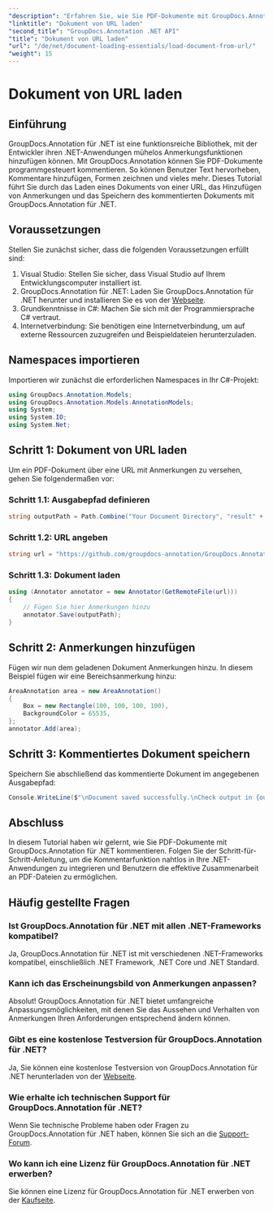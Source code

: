 ```yaml
---
"description": "Erfahren Sie, wie Sie PDF-Dokumente mit GroupDocs.Annotation für .NET programmgesteuert kommentieren. Schritt-für-Schritt-Anleitung mit Codebeispielen."
"linktitle": "Dokument von URL laden"
"second_title": "GroupDocs.Annotation .NET API"
"title": "Dokument von URL laden"
"url": "/de/net/document-loading-essentials/load-document-from-url/"
"weight": 15
---
```


# Dokument von URL laden

## Einführung
GroupDocs.Annotation für .NET ist eine funktionsreiche Bibliothek, mit der Entwickler ihren .NET-Anwendungen mühelos Anmerkungsfunktionen hinzufügen können. Mit GroupDocs.Annotation können Sie PDF-Dokumente programmgesteuert kommentieren. So können Benutzer Text hervorheben, Kommentare hinzufügen, Formen zeichnen und vieles mehr. Dieses Tutorial führt Sie durch das Laden eines Dokuments von einer URL, das Hinzufügen von Anmerkungen und das Speichern des kommentierten Dokuments mit GroupDocs.Annotation für .NET.
## Voraussetzungen
Stellen Sie zunächst sicher, dass die folgenden Voraussetzungen erfüllt sind:
1. Visual Studio: Stellen Sie sicher, dass Visual Studio auf Ihrem Entwicklungscomputer installiert ist.
2. GroupDocs.Annotation für .NET: Laden Sie GroupDocs.Annotation für .NET herunter und installieren Sie es von der [Webseite](https://releases.groupdocs.com/annotation/net/).
3. Grundkenntnisse in C#: Machen Sie sich mit der Programmiersprache C# vertraut.
4. Internetverbindung: Sie benötigen eine Internetverbindung, um auf externe Ressourcen zuzugreifen und Beispieldateien herunterzuladen.

## Namespaces importieren
Importieren wir zunächst die erforderlichen Namespaces in Ihr C#-Projekt:
```csharp
using GroupDocs.Annotation.Models;
using GroupDocs.Annotation.Models.AnnotationModels;
using System;
using System.IO;
using System.Net;
```
## Schritt 1: Dokument von URL laden
Um ein PDF-Dokument über eine URL mit Anmerkungen zu versehen, gehen Sie folgendermaßen vor:
### Schritt 1.1: Ausgabepfad definieren
```csharp
string outputPath = Path.Combine("Your Document Directory", "result" + Path.GetExtension("input.pdf"));
```
### Schritt 1.2: URL angeben
```csharp
string url = "https://github.com/groupdocs-annotation/GroupDocs.Annotation-for-.NET/blob/master/Examples/Resources/SampleFiles/input.pdf?raw=true";
```
### Schritt 1.3: Dokument laden
```csharp
using (Annotator annotator = new Annotator(GetRemoteFile(url)))
{
    // Fügen Sie hier Anmerkungen hinzu
    annotator.Save(outputPath);
}
```
## Schritt 2: Anmerkungen hinzufügen
Fügen wir nun dem geladenen Dokument Anmerkungen hinzu. In diesem Beispiel fügen wir eine Bereichsanmerkung hinzu:
```csharp
AreaAnnotation area = new AreaAnnotation()
{
    Box = new Rectangle(100, 100, 100, 100),
    BackgroundColor = 65535,
};
annotator.Add(area);
```
## Schritt 3: Kommentiertes Dokument speichern
Speichern Sie abschließend das kommentierte Dokument im angegebenen Ausgabepfad:
```csharp
Console.WriteLine($"\nDocument saved successfully.\nCheck output in {outputPath}.");
```

## Abschluss
In diesem Tutorial haben wir gelernt, wie Sie PDF-Dokumente mit GroupDocs.Annotation für .NET kommentieren. Folgen Sie der Schritt-für-Schritt-Anleitung, um die Kommentarfunktion nahtlos in Ihre .NET-Anwendungen zu integrieren und Benutzern die effektive Zusammenarbeit an PDF-Dateien zu ermöglichen.

## Häufig gestellte Fragen
### Ist GroupDocs.Annotation für .NET mit allen .NET-Frameworks kompatibel?
Ja, GroupDocs.Annotation für .NET ist mit verschiedenen .NET-Frameworks kompatibel, einschließlich .NET Framework, .NET Core und .NET Standard.
### Kann ich das Erscheinungsbild von Anmerkungen anpassen?
Absolut! GroupDocs.Annotation für .NET bietet umfangreiche Anpassungsmöglichkeiten, mit denen Sie das Aussehen und Verhalten von Anmerkungen Ihren Anforderungen entsprechend ändern können.
### Gibt es eine kostenlose Testversion für GroupDocs.Annotation für .NET?
Ja, Sie können eine kostenlose Testversion von GroupDocs.Annotation für .NET herunterladen von der [Webseite](https://releases.groupdocs.com/).
### Wie erhalte ich technischen Support für GroupDocs.Annotation für .NET?
Wenn Sie technische Probleme haben oder Fragen zu GroupDocs.Annotation für .NET haben, können Sie sich an die [Support-Forum](https://forum.groupdocs.com/c/annotation/10).
### Wo kann ich eine Lizenz für GroupDocs.Annotation für .NET erwerben?
Sie können eine Lizenz für GroupDocs.Annotation für .NET erwerben von der [Kaufseite](https://purchase.groupdocs.com/buy).